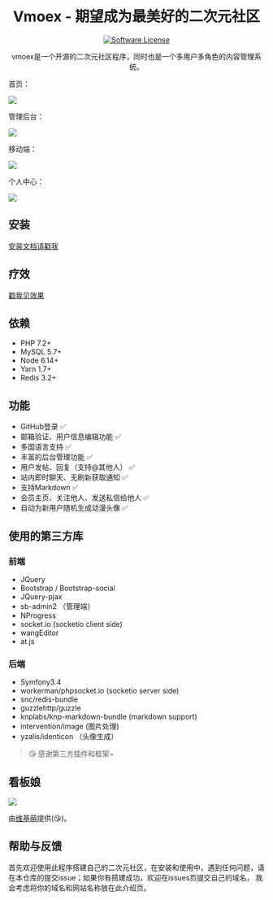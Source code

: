 <h1 align="center">Vmoex - 期望成为最美好的二次元社区</h1>
<p align="center">
    <a href="LICENSE" target="_blank">
        <img alt="Software License" src="https://img.shields.io/badge/license-MIT-brightgreen.svg?style=flat-square">
    </a>
</p>

<p align="center">
vmoex是一个开源的二次元社区程序，同时也是一个多用户多角色的内容管理系统。
</p>

首页：

![](web/assets/images/vmoex-screenshot.png)

管理后台：

![](web/assets/images/vmoex-admin.png)

移动端：

![](web/assets/images/vmoex-mobile.png)

个人中心：

![](web/assets/images/vmoex-home.png)

## 安装

[安装文档请戳我](https://vmoex-docs.yeskn.com)

## 疗效

[戳我见效果](https://framework.vmoex.com/)

## 依赖

- PHP   7.2+
- MySQL 5.7+
- Node  6.14+
- Yarn  1.7+
- Redis 3.2+

## 功能

- GitHub登录 ✅
- 邮箱验证、用户信息编辑功能 ✅
- 多国语言支持 ✅
- 丰富的后台管理功能 ✅
- 用户发帖、回复（支持@其他人） ✅
- 站内即时聊天、无刷新获取通知 ✅
- 支持Markdown ✅
- 会员主页、关注他人、发送私信给他人 ✅
- 自动为新用户随机生成动漫头像 ✅

## 使用的第三方库

### 前端

- JQuery
- Bootstrap / Bootstrap-social
- JQuery-pjax
- sb-admin2 （管理端）
- NProgress
- socket.io (socketio client side)
- wangEditor
- at.js

### 后端

- Symfony3.4
- workerman/phpsocket.io (socketio server side)
- snc/redis-bundle
- guzzlehttp/guzzle
- knplabs/knp-markdown-bundle (markdown support)
- intervention/image (图片处理)
- yzalis/identicon （头像生成）

> 😘 感谢第三方插件和框架~

## 看板娘

![](web/assets/images/vmoex-screenshot-kanbanniang.png)

由[维基萌](https://www.wikimoe.com/)提供(😘)。

## 帮助与反馈

首先欢迎使用此程序搭建自己的二次元社区，在安装和使用中，遇到任何问题，请在本仓库的提交issue；如果你有搭建成功，欢迎在issues页提交自己的域名，
我会考虑将你的域名和网站名称放在此介绍页。
